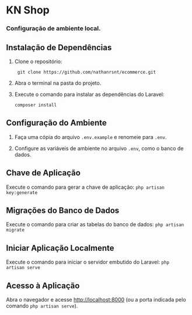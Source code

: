 # KN Shop
### Configuração de ambiente local.

## Instalação de Dependências


1. Clone o repositório:
   ```
    git clone https://github.com/nathanrsnt/ecommerce.git
    ```
2. Abra o terminal na pasta do projeto.
   
3. Execute o comando para instalar as dependências do Laravel:
   ```
   composer install
   ``` 

## Configuração do Ambiente

1. Faça uma cópia do arquivo ```.env.example``` e renomeie para ```.env```.

2. Configure as variáveis de ambiente no arquivo ```.env```, como o banco de dados.

## Chave de Aplicação

Execute o comando para gerar a chave de aplicação:
    ```
    php artisan key:generate
    ```

## Migrações do Banco de Dados

Execute o comando para criar as tabelas do banco de dados:
    ```
    php artisan migrate
    ```

## Iniciar Aplicação Localmente

Execute o comando para iniciar o servidor embutido do Laravel:
    ```
    php artisan serve
    ```

## Acesso à Aplicação

Abra o navegador e acesse [http://localhost:8000](http://localhost:8000) (ou a porta indicada pelo comando ```php artisan serve```).

